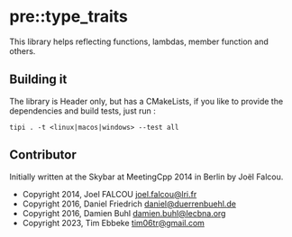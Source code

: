 # pre::type_traits
This library helps reflecting functions, lambdas, member function and others.

## Building it
The library is Header only, but has a CMakeLists, if you like to provide the dependencies and build tests, just run : 

```
tipi . -t <linux|macos|windows> --test all
```

## Contributor
Initially written at the Skybar at MeetingCpp 2014 in Berlin by Joël Falcou.

 * Copyright 2014, Joel FALCOU <joel.falcou@lri.fr> 
 * Copyright 2016, Daniel Friedrich <daniel@duerrenbuehl.de> 
 * Copyright 2016, Damien Buhl <damien.buhl@lecbna.org>
 * Copyright 2023, Tim Ebbeke <tim06tr@gmail.com>